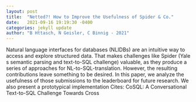 ```yaml
---
layout: post
title:  "Netted?! How to Improve the Usefulness of Spider & Co."
date:   2021-09-16 19:19:30 -0400
categories: jekyll update
author: "B Httasch, N Geisler, C Binnig - 2021"
---
```

Natural language interfaces for databases (NLIDBs) are an intuitive way to access and explore structured data. That makes challenges like Spider (Yale s semantic parsing and text-to-SQL challenge) valuable, as they produce a series of approaches for NL-to-SQL-translation. However, the resulting contributions leave something to be desired. In this paper, we analyze the usefulness of those submissions to the leaderboard for future research. We also present a prototypical implementation Cites: CoSQL: A Conversational Text-to-SQL Challenge Towards Cross